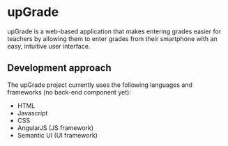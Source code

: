 # upGrade
upGrade is a web-based application that makes entering grades easier for teachers by allowing them to enter grades from their smartphone with an easy, intuitive user interface.

## Development approach
The upGrade project currently uses the following languages and frameworks (no back-end component yet):

* HTML
* Javascript
* CSS
* AngularJS (JS framework)
* Semantic UI (UI framework)
